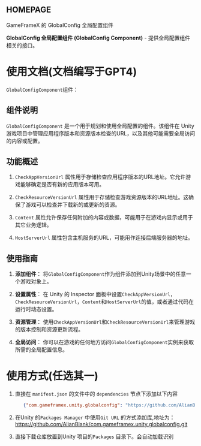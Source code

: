 ﻿## HOMEPAGE

GameFrameX 的 GlobalConfig 全局配置组件

**GlobalConfig 全局配置组件 (GlobalConfig Component)** - 提供全局配置组件相关的接口。

# 使用文档(文档编写于GPT4)

`GlobalConfigComponent`组件：

## 组件说明

`GlobalConfigComponent` 是一个用于规划和使用全局配置的组件。该组件在 Unity 游戏项目中管理应用程序版本和资源版本检查的URL，以及其他可能需要全局访问的内容或配置。

## 功能概述

1. `CheckAppVersionUrl` 属性用于存储检查应用程序版本的URL地址。它允许游戏能够确定是否有新的应用版本可用。

2. `CheckResourceVersionUrl` 属性用于存储检查游戏资源版本的URL地址。这确保了游戏可以检查并下载新的或更新的资源。

3. `Content` 属性允许保存任何附加的内容或数据，可能用于在游戏内显示或用于其它业务逻辑。

4. `HostServerUrl` 属性包含主机服务的URL，可能用作连接后端服务器的地址。

## 使用指南

1. **添加组件**： 将`GlobalConfigComponent`作为组件添加到Unity场景中的任意一个游戏对象上。

2. **设置属性**： 在 Unity 的 Inspector 面板中设置`CheckAppVersionUrl`，`CheckResourceVersionUrl`，`Content`和`HostServerUrl`的值，或者通过代码在运行时动态设置。

3. **资源管理**： 使用`CheckAppVersionUrl`和`CheckResourceVersionUrl`来管理游戏的版本控制和资源更新流程。

4. **全局访问**： 你可以在游戏的任何地方访问`GlobalConfigComponent`实例来获取所需的全局配置信息。

# 使用方式(任选其一)

1. 直接在 `manifest.json` 的文件中的 `dependencies` 节点下添加以下内容
   ```json
      {"com.gameframex.unity.globalconfig": "https://github.com/AlianBlank/com.gameframex.unity.globalconfig.git"}
    ```
2. 在Unity 的`Packages Manager` 中使用`Git URL` 的方式添加库,地址为：https://github.com/AlianBlank/com.gameframex.unity.globalconfig.git

3. 直接下载仓库放置到Unity 项目的`Packages` 目录下。会自动加载识别